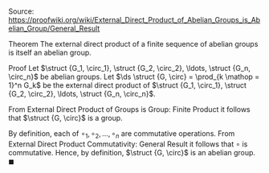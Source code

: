 # 

Source: https://proofwiki.org/wiki/External_Direct_Product_of_Abelian_Groups_is_Abelian_Group/General_Result

Theorem
The external direct product of a finite sequence of abelian groups is itself an abelian group.


Proof
Let $\struct {G_1, \circ_1}, \struct {G_2, \circ_2}, \ldots, \struct {G_n, \circ_n}$ be abelian groups.
Let $\ds \struct {G, \circ} = \prod_{k \mathop = 1}^n G_k$ be the external direct product of $\struct {G_1, \circ_1}, \struct {G_2, \circ_2}, \ldots, \struct {G_n, \circ_n}$.

From External Direct Product of Groups is Group: Finite Product it follows that $\struct {G, \circ}$ is a group.

By definition, each of $\circ_1, \circ_2, \ldots, \circ_n$ are commutative operations.
From External Direct Product Commutativity: General Result it follows that $\circ$ is commutative.
Hence, by definition, $\struct {G, \circ}$ is an abelian group.
$\blacksquare$





